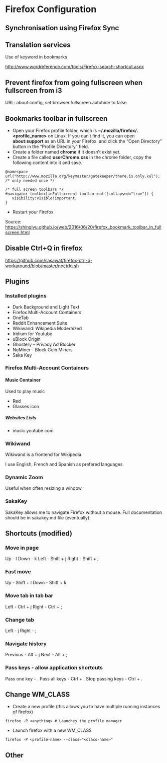 # Firefox Configuration

## Synchronisation using Firefox Sync

## Translation services
Use of keyword in bookmarks

http://www.wordreference.com/tools/Firefox-search-shortcut.aspx

## Prevent firefox from going fullscreen when fullscreen from i3

URL: about:config, set browser.fullscreen.autohide to false

## Bookmarks toolbar in fullscreen

- Open your Firefox profile folder, which is **~/.mozilla/firefox/<hash>.<profile_name>** on Linux. If you can’t find it, you can open **about:support** as an URL in your Firefox. and click the “Open Directory” button in the “Profile Directory” field.
- Create a folder named **chrome** if it doesn’t exist yet.
- Create a file called **userChrome.css** in the chrome folder, copy the following content into it and save.

```
@namespace url("http://www.mozilla.org/keymaster/gatekeeper/there.is.only.xul"); /* only needed once */

/* full screen toolbars */
#navigator-toolbox[inFullscreen] toolbar:not([collapsed="true"]) {
   visibility:visible!important;
}
```
- Restart your Firefox

Source: https://shinglyu.github.io/web/2016/06/20/firefox_bookmark_toolbar_in_fullscreen.html

## Disable Ctrl+Q in firefox
https://github.com/sasawat/firefox-ctrl-q-workaround/blob/master/noctrlq.sh

## Plugins

### Installed plugins
- Dark Background and Light Text
- Firefox Multi-Account Containers
- OneTab
- Reddit Enhancement Suite
- Wikiwand: Wikipedia Modernized
- Iridium for Youtube
- uBlock Origin
- Ghostery – Privacy Ad Blocker
- NoMiner - Block Coin Miners
- Saka Key

### Firefox Multi-Account Containers
#### Music Container
Used to play music
- Red
- Glasses icon
##### Websites Lists
- music.youtube.com

### Wikiwand
Wikiwand is a frontend for Wikipedia.

I use English, French and Spanish as prefered languages

### Dynamic Zoom

Useful when often resizing a window

### SakaKey
SakaKey allows me to navigate Firefox without a mouse. Full documentation should be in sakakey.md file (eventually).

## Shortcuts (modified)
### Move in page
Up    - l
Down  - k
Left  - Shift + j
Right - Shift + ;

### Fast move
Up    - Shift + l
Down  - Shift + k

### Move tab in tab bar
Left  - Ctrl + j
Right - Ctrl + ; 

### Change tab
Left  - j
Right - ; 

### Navigate history
Previous - Alt + j
Next     - Alt + ;

### Pass keys - allow application shortcuts
Pass one key      - .
Pass all keys     - Ctrl + .
Stop passing keys - Ctrl + .

## Change WM_CLASS
  * Create a new profile (this allows you to have multiple running instances of firefox)
```
firefox -P <anything> # Launches the profile manager
```
  * Launch firefox with a new WM_CLASS
```
firefox -P <profile-name> --class="<class-name>"
```

## Other
